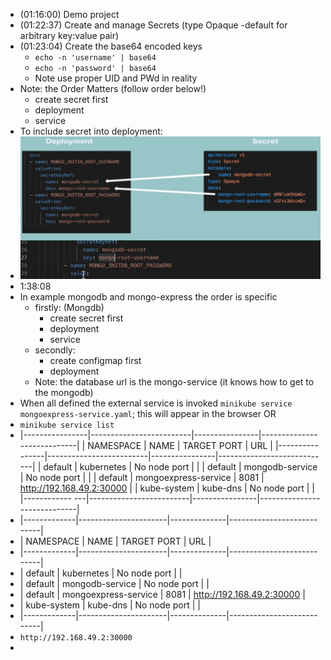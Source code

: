 - (01:16:00) Demo project
- (01:22:37) Create and manage Secrets (type Opaque -default for arbitrary key:value pair)
- (01:23:04) Create the base64 encoded keys
	- `echo -n 'username' | base64`
	- `echo -n 'password' | base64`
	- Note use proper UID and PWd in reality
- Note:  the Order Matters (follow order below!)
	- create secret first
	- deployment
	- service
- To include secret into deployment:
- ![image.png](../assets/image_1686918180776_0.png)
- 1:38:08
- In example mongodb and mongo-express the order is specific
	- firstly: (Mongdb)
		- create secret first
		- deployment
		- service
	- secondly:
		- create configmap first
		- deployment
	- Note: the database url is the mongo-service (it knows how to get to the mongodb)
- When all defined the external service is invoked `minikube service mongoexpress-service.yaml`; this will appear in the browser  OR
- `minikube service list`
- |----------------|-------------------------|----------------|----------------------------|
  |  NAMESPACE  |         NAME                     | TARGET PORT  |            URL                          |
  |----------------|-------------------------|----------------|----------------------------|
  | default             | kubernetes                     | No node port   |                                             |
  | default             | mongodb-service          | No node port   |                                              |
  | default             | mongoexpress-service |                 8081 | http://192.168.49.2:30000 |
  | kube-system   | kube-dns                        | No node port   |                                              | 
  |------------ ---|-------------------------|----------------|-----------------------------|
- |-------------|----------------------|--------------|---------------------------|
- |  NAMESPACE  |         NAME         | TARGET PORT  |            URL            |
- |-------------|----------------------|--------------|---------------------------|
- | default     | kubernetes           | No node port |                           |
- | default     | mongodb-service      | No node port |                           |
- | default     | mongoexpress-service |         8081 | http://192.168.49.2:30000 |
- | kube-system | kube-dns             | No node port |                           |
- |-------------|----------------------|--------------|---------------------------|
- `http://192.168.49.2:30000`
-